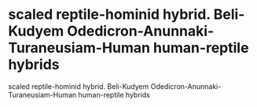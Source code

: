 # scaled reptile-hominid hybrid. Beli-Kudyem Odedicron-Anunnaki-Turaneusiam-Human human-reptile hybrids

scaled reptile-hominid hybrid. Beli-Kudyem Odedicron-Anunnaki-Turaneusiam-Human human-reptile hybrids